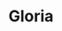 ---
title: Gloria
date: 
draft: false

# descripcion
description : Aro pasante de plata con marquesitas. 

materials: Plata 925

color: Plateado

dimensions: 1,4 cm

code: 01-02-0284

type: "Aros"

categories: []

price: $4.030,00

price_eftvo: $3.425,00

# Images
# first image will be shown in the product page
images:
  # - image: "images/path_to_image"
  # La ubicacion de las imagenes es imagenes/Aros/Aros.Marquesita/01-02-0284-gloria
  - image: "./images/aros/marquesita/01-02-0284-ovalos-grandes_a.jpeg"
  - image: "./images/aros/marquesita/01-02-0284-ovalos-grandes_b.jpeg"
---